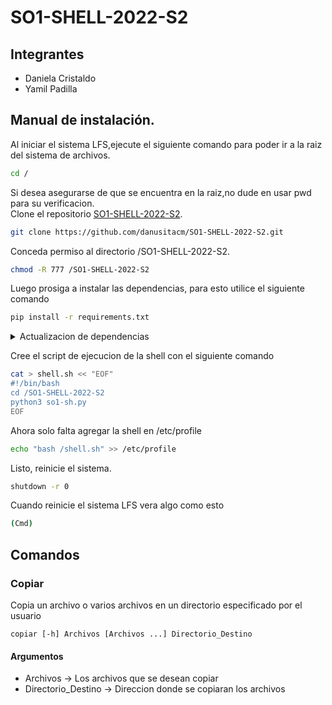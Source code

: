 # SO1-SHELL-2022-S2
## Integrantes 
- Daniela Cristaldo
- Yamil Padilla

## Manual de instalación.
Al iniciar el sistema LFS,ejecute el siguiente comando para poder ir a la raiz del sistema de archivos.
```sh
cd /
```
Si desea asegurarse de que se encuentra en la raiz,no dude en usar pwd para su verificacion.  
Clone el repositorio [SO1-SHELL-2022-S2](https://github.com/danusitacm/SO1-SHELL-2022-S2).
```sh
git clone https://github.com/danusitacm/SO1-SHELL-2022-S2.git
```
Conceda permiso al directorio /SO1-SHELL-2022-S2.
```sh
chmod -R 777 /SO1-SHELL-2022-S2
```
Luego prosiga a instalar las dependencias, para esto utilice el siguiente comando
```sh
pip install -r requirements.txt
```
<details><summary>Actualizacion de dependencias</summary>
<p>
Si desea actualizar las dependencias ejecute el comando
  
```sh
pip install --upgrade -r requirements.txt
```
</p>
</details>

Cree el script de ejecucion de la shell con el siguiente comando
```sh
cat > shell.sh << "EOF"
#!/bin/bash
cd /SO1-SHELL-2022-S2
python3 so1-sh.py
EOF
```
Ahora solo falta agregar la shell en /etc/profile
```sh
echo "bash /shell.sh" >> /etc/profile
```
Listo, reinicie el sistema.
```sh
shutdown -r 0
```
Cuando reinicie el sistema LFS vera algo como esto 
```sh
(Cmd) 
```
## Comandos
### Copiar
Copia un archivo o varios archivos en un directorio especificado por el usuario
```
copiar [-h] Archivos [Archivos ...] Directorio_Destino
```
#### Argumentos
- Archivos              -> Los archivos que se desean copiar
- Directorio_Destino    -> Direccion donde se copiaran los archivos
